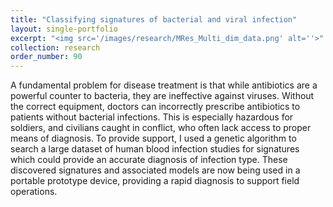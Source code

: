 ```yaml
---
title: "Classifying signatures of bacterial and viral infection"
layout: single-portfolio
excerpt: "<img src='/images/research/MRes_Multi_dim_data.png' alt=''>"
collection: research
order_number: 90
---
```


A fundamental problem for disease treatment is that while antibiotics are a powerful counter to bacteria, they are ineffective against viruses. Without the correct equipment, doctors can incorrectly prescribe antibiotics to patients without bacterial infections. This is especially hazardous for soldiers, and civilians caught in conflict, who often lack access to proper means of diagnosis. To provide support, I used a genetic algorithm to search a large dataset of human blood infection studies for signatures which could provide an accurate diagnosis of infection type. These discovered signatures and associated models are now being used in a portable prototype device, providing a rapid diagnosis to support field operations.
